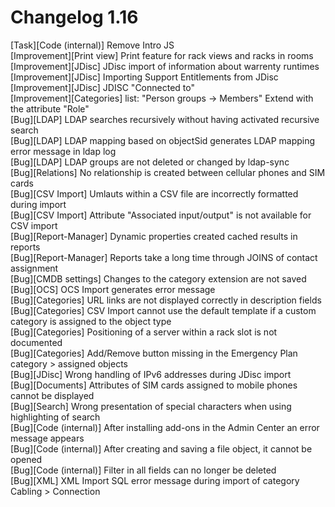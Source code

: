 # Changelog 1.16

[Task][Code (internal)] Remove Intro JS<br>
[Improvement][Print view] Print feature for rack views and racks in rooms<br>
[Improvement][JDisc] JDisc import of information about warrenty runtimes<br>
[Improvement][JDisc] Importing Support Entitlements from JDisc<br>
[Improvement][JDisc] JDISC "Connected to"<br>
[Improvement][Categories] list: "Person groups -> Members" Extend with the attribute "Role"<br>
[Bug][LDAP] LDAP searches recursively without having activated recursive search<br>
[Bug][LDAP] LDAP mapping based on objectSid generates LDAP mapping error message in ldap log<br>
[Bug][LDAP] LDAP groups are not deleted or changed by ldap-sync<br>
[Bug][Relations] No relationship is created between cellular phones and SIM cards<br>
[Bug][CSV Import] Umlauts within a CSV file are incorrectly formatted during import<br>
[Bug][CSV Import] Attribute "Associated input/output" is not available for CSV import<br>
[Bug][Report-Manager] Dynamic properties created cached results in reports<br>
[Bug][Report-Manager] Reports take a long time through JOINS of contact assignment<br>
[Bug][CMDB settings] Changes to the category extension are not saved<br>
[Bug][OCS] OCS Import generates error message<br>
[Bug][Categories] URL links are not displayed correctly in description fields<br>
[Bug][Categories] CSV Import cannot use the default template if a custom category is assigned to the object type<br>
[Bug][Categories] Positioning of a server within a rack slot is not documented<br>
[Bug][Categories] Add/Remove button missing in the Emergency Plan category > assigned objects<br>
[Bug][JDisc] Wrong handling of IPv6 addresses during JDisc import<br>
[Bug][Documents] Attributes of SIM cards assigned to mobile phones cannot be displayed<br>
[Bug][Search] Wrong presentation of special characters when using highlighting of search<br>
[Bug][Code (internal)] After installing add-ons in the Admin Center an error message appears<br>
[Bug][Code (internal)] After creating and saving a file object, it cannot be opened<br>
[Bug][Code (internal)] Filter in all fields can no longer be deleted<br>
[Bug][XML] XML Import SQL error message during import of category Cabling > Connection<br>
